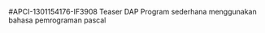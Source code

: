  #APCI-1301154176-IF3908
            Teaser DAP
            Program sederhana menggunakan bahasa pemrograman pascal
